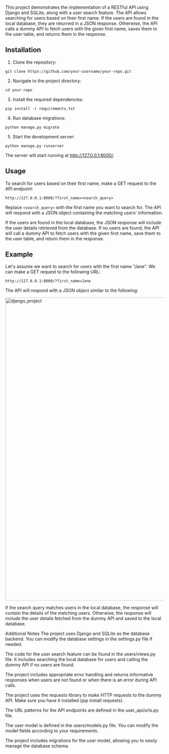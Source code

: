 This project demonstrates the implementation of a RESTful API using Django and SQLite, along with a user search feature. The API allows searching for users based on their first name. If the users are found in the local database, they are returned in a JSON response. Otherwise, the API calls a dummy API to fetch users with the given first name, saves them to the user table, and returns them in the response.

## Installation

1. Clone the repository:
```
git clone https://github.com/your-username/your-repo.git
```
2. Navigate to the project directory:
```
cd your-repo
```
3. Install the required dependencies:
```
pip install -r requirements.txt
```
4. Run database migrations:
```
python manage.py migrate
```
5. Start the development server:
```
python manage.py runserver
```


The server will start running at http://127.0.0.1:8000/.

## Usage

To search for users based on their first name, make a GET request to the API endpoint:

```
http://127.0.0.1:8000/?first_name=<search_query>
```


Replace `<search_query>` with the first name you want to search for. The API will respond with a JSON object containing the matching users' information.

If the users are found in the local database, the JSON response will include the user details retrieved from the database. If no users are found, the API will call a dummy API to fetch users with the given first name, save them to the user table, and return them in the response.

## Example

Let's assume we want to search for users with the first name "Jane". We can make a GET request to the following URL:

```
http://127.0.0.1:8000/?first_name=Jane
```

The API will respond with a JSON object similar to the following:

<img width="960" alt="django_project" src="https://github.com/vaibhavrawat24/Python_Assignment/assets/100408695/7050ead3-6945-42bf-a626-ca2a7645edfc">

If the search query matches users in the local database, the response will contain the details of the matching users. Otherwise, the response will include the user details fetched from the dummy API and saved to the local database.

Additional Notes
The project uses Django and SQLite as the database backend. You can modify the database settings in the settings.py file if needed.

The code for the user search feature can be found in the users/views.py file. It includes searching the local database for users and calling the dummy API if no users are found.

The project includes appropriate error handling and returns informative responses when users are not found or when there is an error during API calls.

The project uses the requests library to make HTTP requests to the dummy API. Make sure you have it installed (pip install requests).

The URL patterns for the API endpoints are defined in the user_api/urls.py file.

The user model is defined in the users/models.py file. You can modify the model fields according to your requirements.

The project includes migrations for the user model, allowing you to easily manage the database schema.
